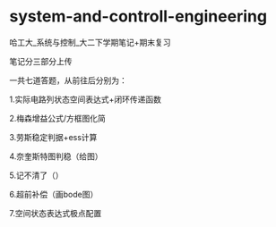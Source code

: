# system-and-controll-engineering
哈工大_系统与控制_大二下学期笔记+期末复习

笔记分三部分上传

一共七道答题，从前往后分别为：

1.实际电路列状态空间表达式+闭环传递函数

2.梅森增益公式/方框图化简

3.劳斯稳定判据+ess计算

4.奈奎斯特图判稳（给图）

5.记不清了（）

6.超前补偿（画bode图）

7.空间状态表达式极点配置
